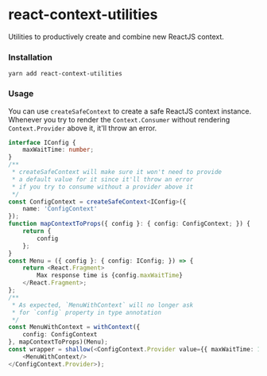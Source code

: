 # react-context-utilities

Utilities to productively create and combine new ReactJS context.

### Installation

```
yarn add react-context-utilities
```

### Usage

You can use `createSafeContext` to create a safe ReactJS context instance. Whenever you try to render the `Context.Consumer` without rendering `Context.Provider` above it, it'll throw an error. 

```ts
interface IConfig {
    maxWaitTime: number;
}
/**
 * createSafeContext will make sure it won't need to provide
 * a default value for it since it'll throw an error
 * if you try to consume without a provider above it
 */
const ConfigContext = createSafeContext<IConfig>({
    name: 'ConfigContext'
});
function mapContextToProps({ config }: { config: ConfigContext; }) {
    return {
        config
    };
}
const Menu = ({ config }: { config: IConfig; }) => {
    return <React.Fragment>
        Max response time is {config.maxWaitTime}
    </React.Fragment>;
};
/**
 * As expected, `MenuWithContext` will no longer ask
 * for `config` property in type annotation
 */
const MenuWithContext = withContext({
    config: ConfigContext
}, mapContextToProps)(Menu);
const wrapper = shallow(<ConfigContext.Provider value={{ maxWaitTime: 1000 }}>
    <MenuWithContext/>
</ConfigContext.Provider>);
```